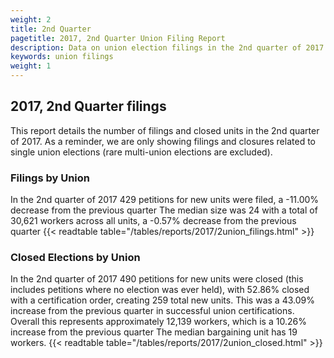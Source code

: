 ```yaml
---
weight: 2
title: 2nd Quarter
pagetitle: 2017, 2nd Quarter Union Filing Report
description: Data on union election filings in the 2nd quarter of 2017
keywords: union filings
weight: 1
---
```


## 2017, 2nd Quarter filings

This report details the number of filings and closed units in the 2nd quarter of 2017. As a reminder, we are only showing filings and closures related to single union elections (rare multi-union elections are excluded).

### Filings by Union
In the 2nd quarter of 2017 429 petitions for new units were filed, a -11.00% decrease from the previous quarter The median size was 24 with a total of 30,621 workers across all units, a -0.57% decrease from the previous quarter
{{< readtable table="/tables/reports/2017/2union_filings.html" >}}

### Closed Elections by Union
In the 2nd quarter of 2017 490 petitions for new units were closed (this includes petitions where no election was ever held), with 52.86% closed with a certification order, creating 259 total new units. This was a 43.09% increase from the previous quarter in successful union certifications. Overall this represents approximately 12,139 workers, which is a 10.26% increase from the previous quarter The median bargaining unit has 19 workers.
{{< readtable table="/tables/reports/2017/2union_closed.html" >}}
